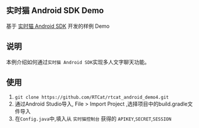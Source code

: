 ## 实时猫 Android SDK Demo
基于 [实时猫 Android SDK](https://shishimao.com) 开发的样例 Demo

## 说明
本例介绍如何通过`实时猫 Android SDK`实现多人文字聊天功能。

## 使用

1. `git clone https://github.com/RTCat/rtcat_android_demo4.git`
2. 通过Android Studio导入, File > Import Project ,选择项目中的build.gradle文件导入
3. 在`Config.java`中,填入从 `实时猫控制台` 获得的 `APIKEY`,`SECRET`,`SESSION`





